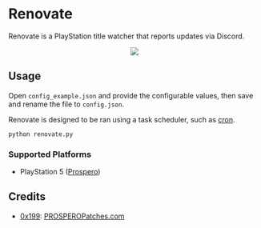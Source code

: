 # Renovate

Renovate is a PlayStation title watcher that reports updates via Discord.

<p align="center">
    <img src="https://i.imgur.com/IHrUjAh.png" draggable="false">
</p>

## Usage

Open `config_example.json` and provide the configurable values, then save and rename the file to `config.json`.

Renovate is designed to be ran using a task scheduler, such as [cron](https://crontab.guru/).

```
python renovate.py
```

### Supported Platforms

-   PlayStation 5 ([Prospero](https://prosperopatches.com/))

## Credits

-   [0x199](https://twitter.com/0x199): [PROSPEROPatches.com](https://prosperopatches.com/)
